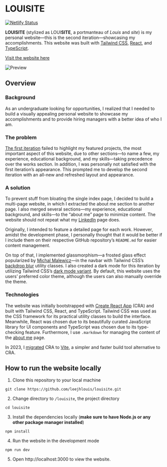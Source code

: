 # LOUISITE

[![Netlify Status](https://api.netlify.com/api/v1/badges/b5ed574c-98f0-4d7e-bec5-ebcf23f65039/deploy-status)](https://app.netlify.com/sites/louisite/deploys)

**LOUISITE** (stylized as LOUI**SITE**, a portmanteau of _Louis_ and _site_) is my personal website—this is the second iteration—showcasing my accomplishments. This website was built with [Tailwind CSS](https://tailwindcss.com/), [React](https://reactjs.org/), and [TypeScript](https://www.typescriptlang.org/).

[Visit the website here](https://louisite.com/)

![Preview](src/assets/images/preview.png)

## Overview

### Background

As an undergraduate looking for opportunities, I realized that I needed to build a visually appealing personal website to showcase my accomplishments and to provide hiring managers with a better idea of who I am.

### The problem

[The first iteration](https://github.com/leejhlouis/louisite-v1) failed to highlight my featured projects, the most important aspect of this website, due to other sections—to name a few, my experience, educational background, and my skills—taking precedence over the works section. In addition, I was personally not satisfied with the first iteration’s appearance. This prompted me to develop the second iteration with an all-new and refreshed layout and appearance.

### A solution

To prevent stuff from bloating the single index page, I decided to build a multi-page website, in which I extracted the about me section to another page. I also merged several sections—my experience, educational background, and skills—to the “about me” page to minimize content. The website should not repeat what my [LinkedIn](https://www.linkedin.com/in/louis-gustavo) page does.

Originally, I intended to feature a detailed page for each work. However, amidst the development phase, I personally thought that it would be better if I include them on their respective GitHub repository’s `README.md` for easier content management.

On top of that, I implemented glassmorphism—a frosted glass effect popularized by [Michal Malewicz](https://uxdesign.cc/glassmorphism-in-user-interfaces-1f39bb1308c9)—in the navbar with Tailwind CSS’s [backdrop blur](https://tailwindcss.com/docs/backdrop-blur) utility classes. I also created a dark mode for this iteration by utilizing Tailwind CSS’s [dark mode variant](https://tailwindcss.com/docs/dark-mode). By default, this website uses the users’ preferred color theme, although the users can also manually override the theme.

### Technologies

The website was initially bootstrapped with [Create React App](https://create-react-app.dev/) (CRA) and built with Tailwind CSS, React, and TypeScript. Tailwind CSS was used as the CSS framework for its practical utility classes to build the interface. Meanwhile, React was chosen due to its beautifully curated JavaScript library for UI components and TypeScript was chosen due to its type-checking feature. Furthermore, I use `.markdown` for managing the content of the [about me](https://louisite.com/about) page.

In 2023, I [migrated](https://github.com/leejhlouis/louisite/pull/9) CRA to [Vite](https://vitejs.dev/), a simpler and faster build tool alternative to CRA.

## How to run the website locally

1. Clone this repository to your local machine

```
git clone https://github.com/leejhlouis/louisite.git
```

2. Change directory to `/louisite`, the project directory

```
cd louisite
```

3. Install the dependencies locally (**make sure to have Node.js or any other package manager installed**)

```
npm install
```

4. Run the website in the development mode

```
npm run dev
```

5. Open http://localhost:3000 to view the website.
